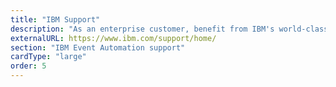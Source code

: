 ```yaml
---
title: "IBM Support"
description: "As an enterprise customer, benefit from IBM's world-class support"
externalURL: https://www.ibm.com/support/home/
section: "IBM Event Automation support"
cardType: "large"
order: 5
---
```

